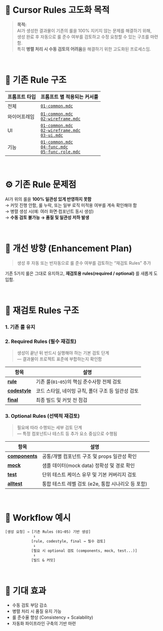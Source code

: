 # 🧩 Cursor Rules 고도화 목적
> **목적:**  
> AI가 생성한 결과물이 기존의 룰을 100% 지키지 않는 문제를 해결하기 위해,  
> 생성 완료 후 자동으로 룰 준수 여부를 검토하고 수정 요청할 수 있는 구조를 마련함.  
> 특히 **병렬 처리 시 수동 검토의 어려움**을 해결하기 위한 고도화된 프로세스임.

<br/>

# 📁 기존 Rule 구조

| 프롬프트 타입 | 프롬프트 별 적용되는 커서룰 |
|------------|------------------------|
| 전체        | [`01-common.mdc`](1.%20공통요소/1-1.%20Rules%20파일/01-common.mdc) | 
| 와이어프레임  | [`01-common.mdc`](1.%20공통요소/1-1.%20Rules%20파일/01-common.mdc) <br/> [`02-wireframe.mdc`](1.%20공통요소/1-1.%20Rules%20파일/02-wireframe.mdc) |
| UI         | [`01-common.mdc`](1.%20공통요소/1-1.%20Rules%20파일/01-common.mdc) <br/> [`02-wireframe.mdc`](1.%20공통요소/1-1.%20Rules%20파일/02-wireframe.mdc) <br/> [`03-ui.mdc`](1.%20공통요소/1-1.%20Rules%20파일/03-ui.mdc) |
| 기능        | [`01-common.mdc`](1.%20공통요소/1-1.%20Rules%20파일/01-common.mdc) <br/> [`04-func.mdc`](1.%20공통요소/1-1.%20Rules%20파일/04-func.mdc) <br/> [`05-func.role.mdc`](1.%20공통요소/1-1.%20Rules%20파일/05-func.role.mdc)|

<br/>

# ⚙️ 기존 Rule 문제점
AI가 위의 룰을 **100% 일관성 있게 반영하지 못함**  
→ 커밋 진행 안함, 룰 누락, 또는 일부 로직 미적용 여부를 계속 확인해야 함  
→ 병렬 생성 시(예: 여러 화면·컴포넌트 동시 생성)  
   → **수동 검토 불가능 → 품질 및 일관성 저하 발생**

<br/>

# 🚀 개선 방향 (Enhancement Plan)

> 생성 후 자동 또는 반자동으로 룰 준수 여부를 검토하는 “재검토 Rules” 추가

기존 5가지 룰은 그대로 유지하고, **재검토용 rules(required / optional)** 를 새롭게 도입함.

<br/>

# 🧱 재검토 Rules 구조

### 1. 기존 룰 유지

### 2. **Required Rules (필수 재검토)**
> 생성이 끝난 뒤 반드시 실행해야 하는 기본 검토 단계  
> — 결과물이 프로젝트 표준에 부합하는지 확인함

| 항목 | 설명 |
|------|------|
| **[rule](1.%20공통요소/1-1.%20Rules%20파일/recheck.101.required.rule.mdc)** | 기존 룰(`01~05`)의 핵심 준수사항 전체 검토 |
| **[codestyle](1.%20공통요소/1-1.%20Rules%20파일/recheck.102.required.codestyle.mdc)** | 코드 스타일, 네이밍 규칙, 폴더 구조 등 일관성 검토 |
| **[final](1.%20공통요소/1-1.%20Rules%20파일/recheck.401.required.final.mdc)** | 최종 빌드 및 커밋 전 점검 |


### 3. **Optional Rules (선택적 재검토)**

> 필요에 따라 수행되는 세부 검토 단계  
> — 특정 컴포넌트나 테스트 등 추가 요소 중심으로 수행됨

| 항목 | 설명 |
|------|------|
| **[components](1.%20공통요소/1-1.%20Rules%20파일/recheck.201.optional.ui.component.mdc)** | 공통/개별 컴포넌트 구조 및 props 일관성 확인 |
| **[mock](1.%20공통요소/1-1.%20Rules%20파일/recheck.202.optional.ui.mock.mdc)** | 샘플 데이터(mock data) 정확성 및 경로 확인 |
| **[test](1.%20공통요소/1-1.%20Rules%20파일/recheck.202.optional.ui.mock.mdc)** | 단위 테스트 케이스 유무 및 기본 커버리지 검토 |
| **[alltest](1.%20공통요소/1-1.%20Rules%20파일/recheck.302.optional.func.alltest.mdc)** | 통합 테스트 레벨 검토 (e2e, 통합 시나리오 등 포함) |

<br/>

# 🧩 Workflow 예시

```plaintext
[생성 요청] → [기존 Rules (01~05) 기반 생성]  
             ↓  
            [rule, codestyle, final → 필수 검토]  
             ↓  
            [필요 시 optional 검토 (components, mock, test...)]  
             ↓  
            [빌드 & 커밋]
```
<br/>

# 🧠 기대 효과
- 수동 검토 부담 감소
- 병렬 처리 시 품질 유지 가능
- 룰 준수율 향상 (Consistency + Scalability)
- 자동화 파이프라인 구축의 기반 마련